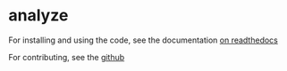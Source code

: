 # analyze
For installing and using the code, see the documentation [on readthedocs](https://analyze.readthedocs.io/en/latest/)

For contributing, see the [github](https://github.com/aolabNeuro/analyze/)
